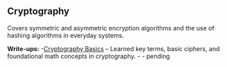 ## Cryptography
Covers symmetric and asymmetric encryption algorithms and the use of hashing algorithms in everyday systems.

**Write-ups:**
-[Cryptography Basics](C_Basics.md) – Learned key terms, basic ciphers, and foundational math concepts in cryptography.
-[](.md) - pending
